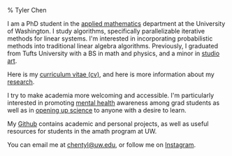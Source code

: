 % Tyler Chen
    
I am a PhD student in the [applied mathematics](https://amath.washington.edu">) department at the University of Washington. I study algorithms, specifically parallelizable iterative methods for linear systems. I'm interested in incorporating probabilistic methods into traditional linear algebra algorithms. Previously, I graduated from Tufts University with a BS in math and physics, and a minor in [studio art](http://design.chen.pw).
    
Here is my [curriculum vitae (cv)](./cv.pdf), and here is more information about my [research](./research).
    
I try to make academia more welcoming and accessible. I'm particularly interested in promoting [mental health](./thoughts/mental_health.html) awareness among grad students as well as in [opening up science](./thoughts/reproducibility.html) to anyone with a desire to learn.</p> 
    
My [Github](https://github.com/tchen01) contains academic and personal projects, as well as useful resources for students in the amath program at UW.

You can email me at [chentyl@uw.edu](mailto:chentyl@uw.edu), or follow me on [Instagram](https://instagram.com/chen.tyler).
